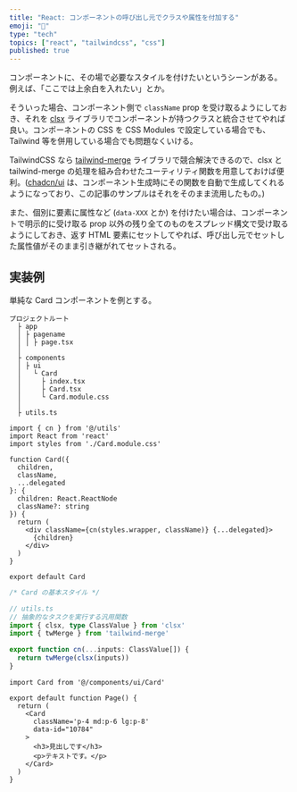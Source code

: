 ```yaml
---
title: "React: コンポーネントの呼び出し元でクラスや属性を付加する"
emoji: "🐸"
type: "tech"
topics: ["react", "tailwindcss", "css"]
published: true
---
```


コンポーネントに、その場で必要なスタイルを付けたいというシーンがある。
例えば、「ここでは上余白を入れたい」とか。

そういった場合、コンポーネント側で `className` prop を受け取るようにしておき、それを [clsx](https://www.npmjs.com/package/clsx) ライブラリでコンポーネントが持つクラスと統合させてやれば良い。コンポーネントの CSS を CSS Modules で設定している場合でも、Tailwind 等を併用している場合でも問題なくいける。

TailwindCSS なら [tailwind-merge](https://www.npmjs.com/package/tailwind-merge) ライブラリで競合解決できるので、clsx と tailwind-merge の処理を組み合わせたユーティリティ関数を用意しておけば便利。([chadcn/ui](https://ui.shadcn.com/) は、コンポーネント生成時にその関数を自動で生成してくれるようになっており、この記事のサンプルはそれをそのまま流用したもの。)

また、個別に要素に属性など (`data-XXX` とか) を付けたい場合は、コンポーネントで明示的に受け取る prop 以外の残り全てのものをスプレッド構文で受け取るようにしておき、返す HTML 要素にセットしてやれば、呼び出し元でセットした属性値がそのまま引き継がれてセットされる。

## 実装例

単純な Card コンポーネントを例とする。

```txt:構成
プロジェクトルート
  ├ app
  │ ├ pagename
  │ │ ├ page.tsx
  │
  ├ components
  │ ├ ui
  │   └ Card
  │     ├ index.tsx
  │     ├ Card.tsx
  │     └ Card.module.css
  │
  ├ utils.ts

```

```tsx:components/ui/Card/Card.tsx
import { cn } from '@/utils'
import React from 'react'
import styles from './Card.module.css'

function Card({
  children,
  className,
  ...delegated
}: {
  children: React.ReactNode
  className?: string
}) {
  return (
    <div className={cn(styles.wrapper, className)} {...delegated}>
      {children}
    </div>
  )
}

export default Card
```

```css:components/ui/Card/Card.module.css
/* Card の基本スタイル */
```

```utils.ts
// utils.ts
// 抽象的なタスクを実行する汎用関数
import { clsx, type ClassValue } from 'clsx'
import { twMerge } from 'tailwind-merge'

export function cn(...inputs: ClassValue[]) {
  return twMerge(clsx(inputs))
}
```

```tsx:app/pagename/page.tsx
import Card from '@/components/ui/Card'

export default function Page() {
  return (
    <Card
      className='p-4 md:p-6 lg:p-8'
      data-id="10784"
    >
      <h3>見出しです</h3>
      <p>テキストです。</p>
    </Card>
  )
}
```
